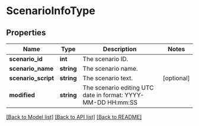 # ScenarioInfoType

## Properties
Name | Type | Description | Notes
------------ | ------------- | ------------- | -------------
**scenario_id** | **int** | The scenario ID. | 
**scenario_name** | **string** | The scenario name. | 
**scenario_script** | **string** | The scenario text. | [optional] 
**modified** | **string** | The scenario editing UTC date in format: YYYY-MM-DD HH:mm:SS | 

[[Back to Model list]](../README.md#documentation-for-models) [[Back to API list]](../README.md#documentation-for-api-endpoints) [[Back to README]](../README.md)


